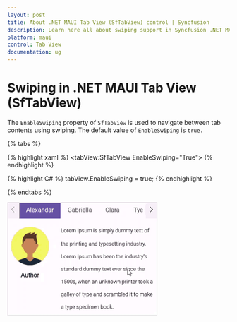 ```yaml
---
layout: post
title: About .NET MAUI Tab View (SfTabView) control | Syncfusion
description: Learn here all about swiping support in Syncfusion .NET MAUI Tab View (SfTabView) control and more.
platform: maui
control: Tab View
documentation: ug
---
```


# Swiping in .NET MAUI Tab View (SfTabView)

The `EnableSwiping` property of `SfTabView` is used to navigate between tab contents using swiping. The default value of `EnableSwiping` is `true.`

{% tabs %}

{% highlight xaml %}
    <tabView:SfTabView EnableSwiping="True">
{% endhighlight %}

{% highlight C# %}
     tabView.EnableSwiping = true;
{% endhighlight %}

{% endtabs %}

![TabView EnableSwiping](images/tabview-swiping.gif)